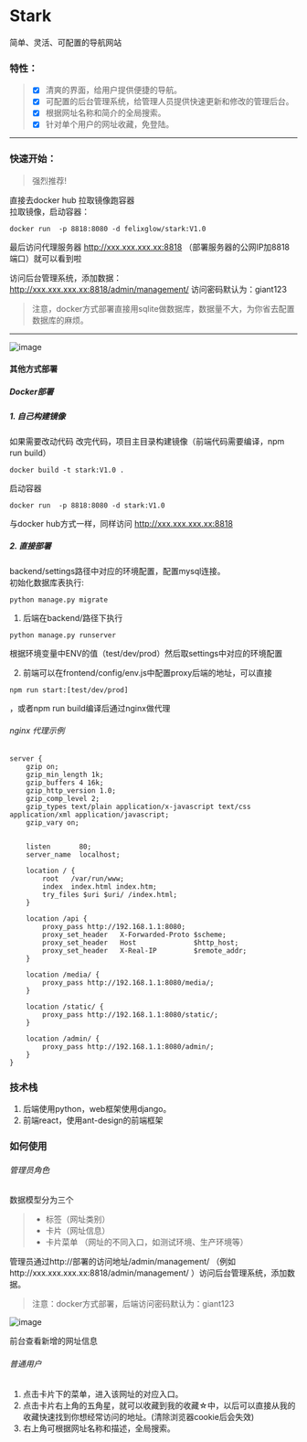 # Stark
简单、灵活、可配置的导航网站
### 特性：
> - [x] 清爽的界面，给用户提供便捷的导航。
> - [x] 可配置的后台管理系统，给管理人员提供快速更新和修改的管理后台。
> - [x] 根据网址名称和简介的全局搜索。
> - [x] 针对单个用户的网址收藏，免登陆。

---
### 快速开始：
> 强烈推荐!  

直接去docker hub 拉取镜像跑容器  
拉取镜像，启动容器：

```
docker run  -p 8818:8080 -d felixglow/stark:V1.0
```
最后访问代理服务器 http://xxx.xxx.xxx.xx:8818 （部署服务器的公网IP加8818端口）就可以看到啦   

访问后台管理系统，添加数据：http://xxx.xxx.xxx.xx:8818/admin/management/  访问密码默认为：giant123  

> 注意，docker方式部署直接用sqlite做数据库，数据量不大，为你省去配置数据库的麻烦。

---

![image](https://github.com/giant-network/stark/blob/master/frontend/public/nav.jpg)


#### 其他方式部署
##### Docker部署
##### 1. 自己构建镜像
如果需要改动代码
改完代码，项目主目录构建镜像（前端代码需要编译，npm run build）
```
docker build -t stark:V1.0 .
```
启动容器
```
docker run  -p 8818:8080 -d stark:V1.0
```
与docker hub方式一样，同样访问 http://xxx.xxx.xxx.xx:8818 

##### 2. 直接部署
backend/settings路径中对应的环境配置，配置mysql连接。  
初始化数据库表执行:
```
python manage.py migrate
```

1. 后端在backend/路径下执行 
```
python manage.py runserver
```
根据环境变量中ENV的值（test/dev/prod）然后取settings中对应的环境配置

2. 前端可以在frontend/config/env.js中配置proxy后端的地址，可以直接
```
npm run start:[test/dev/prod]
```
，或者npm run build编译后通过nginx做代理
###### nginx 代理示例
```
server {
    gzip on;
    gzip_min_length 1k;
    gzip_buffers 4 16k;
    gzip_http_version 1.0;
    gzip_comp_level 2;
    gzip_types text/plain application/x-javascript text/css application/xml application/javascript;
    gzip_vary on;


    listen       80;
    server_name  localhost;

    location / {
        root   /var/run/www;
        index  index.html index.htm;
        try_files $uri $uri/ /index.html;
    }

    location /api {
        proxy_pass http://192.168.1.1:8080;
        proxy_set_header   X-Forwarded-Proto $scheme;
        proxy_set_header   Host              $http_host;
        proxy_set_header   X-Real-IP         $remote_addr;
    }

    location /media/ {
        proxy_pass http://192.168.1.1:8080/media/;
    }

    location /static/ {
        proxy_pass http://192.168.1.1:8080/static/;
    }

    location /admin/ {
        proxy_pass http://192.168.1.1:8080/admin/;
    }
}
```
### 技术栈
1. 后端使用python，web框架使用django。  
2. 前端react，使用ant-design的前端框架  

### 如何使用
###### 管理员角色
数据模型分为三个
> - 标签（网址类别）
> - 卡片（网址信息）
> - 卡片菜单 （网址的不同入口，如测试环境、生产环境等）

管理员通过http://部署的访问地址/admin/management/ （例如http://xxx.xxx.xxx.xx:8818/admin/management/ ）访问后台管理系统，添加数据。
> 注意：docker方式部署，后端访问密码默认为：giant123  

![image](https://github.com/giant-network/stark/blob/master/frontend/public/admin.jpg)

前台查看新增的网址信息

###### 普通用户
1. 点击卡片下的菜单，进入该网址的对应入口。  
2. 点击卡片右上角的五角星，就可以收藏到我的收藏☆中，以后可以直接从我的收藏快速找到你想经常访问的地址。(清除浏览器cookie后会失效)
3. 右上角可根据网址名称和描述，全局搜索。

    
